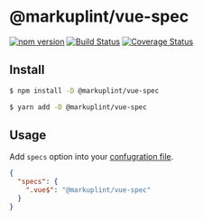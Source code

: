 # @markuplint/vue-spec

[![npm version](https://badge.fury.io/js/%40markuplint%2Fvue-spec.svg)](https://www.npmjs.com/package/@markuplint/vue-spec)
[![Build Status](https://travis-ci.org/markuplint/markuplint.svg?branch=main)](https://travis-ci.org/markuplint/markuplint)
[![Coverage Status](https://coveralls.io/repos/github/markuplint/markuplint/badge.svg?branch=main)](https://coveralls.io/github/markuplint/markuplint?branch=main)

## Install

```sh
$ npm install -D @markuplint/vue-spec

$ yarn add -D @markuplint/vue-spec
```

## Usage

Add `specs` option into your [confugration file](https://markuplint.dev/configuration#parser).

```json
{
  "specs": {
    ".vue$": "@markuplint/vue-spec"
  }
}
```
